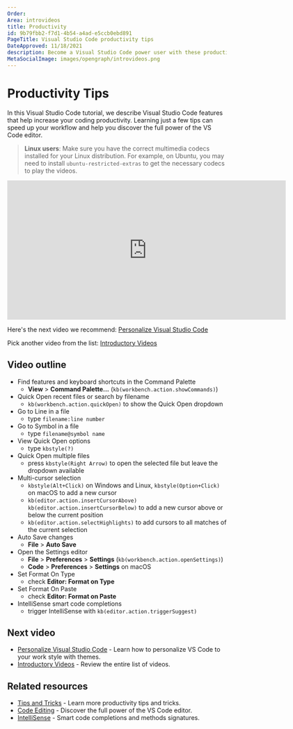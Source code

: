 ```yaml
---
Order:
Area: introvideos
title: Productivity
id: 9b79fbb2-f7d1-4b54-a4ad-e5ccb0ebd891
PageTitle: Visual Studio Code productivity tips
DateApproved: 11/18/2021
description: Become a Visual Studio Code power user with these productivity tips.
MetaSocialImage: images/opengraph/introvideos.png
---
```


# Productivity Tips

In this Visual Studio Code tutorial, we describe Visual Studio Code features that help increase your coding productivity. Learning just a few tips can speed up your workflow and help you discover the full power of the VS Code editor.

> **Linux users**: Make sure you have the correct multimedia codecs installed for your Linux distribution. For example, on Ubuntu, you may need to install `ubuntu-restricted-extras` to get the necessary codecs to play the videos.

<iframe src="https://www.microsoft.com/en-us/videoplayer/embed/RWGSHk" width="640" height="320" allowFullScreen="true" frameBorder="0" title="Productivity tips for Visual Studio Code"></iframe>

Here's the next video we recommend: [Personalize Visual Studio Code](/docs/introvideos/configure.md)

Pick another video from the list: [Introductory Videos](/docs/getstarted/introvideos.md)

## Video outline

- Find features and keyboard shortcuts in the Command Palette
  - **View** > **Command Palette...** (`kb(workbench.action.showCommands)`)
- Quick Open recent files or search by filename
  - `kb(workbench.action.quickOpen)` to show the Quick Open dropdown
- Go to Line in a file
  - type `filename:line number`
- Go to Symbol in a file
  - type `filename@symbol name`
- View Quick Open options
  - type `kbstyle(?)`
- Quick Open multiple files
  - press `kbstyle(Right Arrow)` to open the selected file but leave the dropdown available
- Multi-cursor selection
  - `kbstyle(Alt+Click)` on Windows and Linux, `kbstyle(Option+Click)` on macOS to add a new cursor
  - `kb(editor.action.insertCursorAbove)` `kb(editor.action.insertCursorBelow)` to add a new cursor above or below the current position
  - `kb(editor.action.selectHighlights)` to add cursors to all matches of the current selection
- Auto Save changes
  - **File** > **Auto Save**
- Open the Settings editor
  - **File** > **Preferences** > **Settings** (`kb(workbench.action.openSettings)`)
  - **Code** > **Preferences** > **Settings** on macOS
- Set Format On Type
  - check **Editor: Format on Type**
- Set Format On Paste
  - check **Editor: Format on Paste**
- IntelliSense smart code completions
  - trigger IntelliSense with `kb(editor.action.triggerSuggest)`

## Next video

- [Personalize Visual Studio Code](/docs/introvideos/configure.md) - Learn how to personalize VS Code to your work style with themes.
- [Introductory Videos](/docs/getstarted/introvideos.md) - Review the entire list of videos.

## Related resources

- [Tips and Tricks](/docs/getstarted/tips-and-tricks.md) - Learn more productivity tips and tricks.
- [Code Editing](/docs/editor/codebasics.md) - Discover the full power of the VS Code editor.
- [IntelliSense](/docs/editor/intellisense.md) - Smart code completions and methods signatures.
